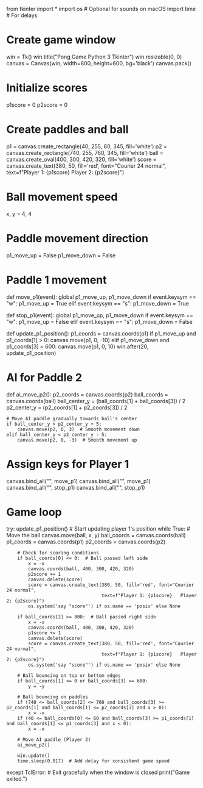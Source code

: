 from tkinter import *
import os  # Optional for sounds on macOS
import time  # For delays

# Create game window
win = Tk()
win.title("Pong Game Python 3 Tkinter")
win.resizable(0, 0)
canvas = Canvas(win, width=800, height=600, bg='black')
canvas.pack()

# Initialize scores
p1score = 0
p2score = 0

# Create paddles and ball
p1 = canvas.create_rectangle(40, 255, 60, 345, fill='white')
p2 = canvas.create_rectangle(740, 255, 760, 345, fill='white')
ball = canvas.create_oval(400, 300, 420, 320, fill='white')
score = canvas.create_text(380, 50, fill='red', font="Courier 24 normal", text=f"Player 1: {p1score}   Player 2: {p2score}")

# Ball movement speed
x, y = 4, 4

# Paddle movement direction
p1_move_up = False
p1_move_down = False

# Paddle 1 movement
def move_p1(event):
    global p1_move_up, p1_move_down
    if event.keysym == "w":
        p1_move_up = True
    elif event.keysym == "s":
        p1_move_down = True

def stop_p1(event):
    global p1_move_up, p1_move_down
    if event.keysym == "w":
        p1_move_up = False
    elif event.keysym == "s":
        p1_move_down = False

def update_p1_position():
    p1_coords = canvas.coords(p1)
    if p1_move_up and p1_coords[1] > 0:
        canvas.move(p1, 0, -10)
    elif p1_move_down and p1_coords[3] < 600:
        canvas.move(p1, 0, 10)
    win.after(20, update_p1_position)

# AI for Paddle 2
def ai_move_p2():
    p2_coords = canvas.coords(p2)
    ball_coords = canvas.coords(ball)
    ball_center_y = (ball_coords[1] + ball_coords[3]) / 2
    p2_center_y = (p2_coords[1] + p2_coords[3]) / 2

    # Move AI paddle gradually towards ball's center
    if ball_center_y > p2_center_y + 5:
        canvas.move(p2, 0, 3)  # Smooth movement down
    elif ball_center_y < p2_center_y - 5:
        canvas.move(p2, 0, -3)  # Smooth movement up

# Assign keys for Player 1
canvas.bind_all("<KeyPress-w>", move_p1)
canvas.bind_all("<KeyPress-s>", move_p1)
canvas.bind_all("<KeyRelease-w>", stop_p1)
canvas.bind_all("<KeyRelease-s>", stop_p1)

# Game loop
try:
    update_p1_position()  # Start updating player 1's position
    while True:
        # Move the ball
        canvas.move(ball, x, y)
        ball_coords = canvas.coords(ball)
        p1_coords = canvas.coords(p1)
        p2_coords = canvas.coords(p2)

        # Check for scoring conditions
        if ball_coords[0] <= 0:  # Ball passed left side
            x = -x
            canvas.coords(ball, 400, 300, 420, 320)
            p2score += 1
            canvas.delete(score)
            score = canvas.create_text(380, 50, fill='red', font="Courier 24 normal",
                                       text=f"Player 1: {p1score}   Player 2: {p2score}")
            os.system('say "score"') if os.name == 'posix' else None

        if ball_coords[2] >= 800:  # Ball passed right side
            x = -x
            canvas.coords(ball, 400, 300, 420, 320)
            p1score += 1
            canvas.delete(score)
            score = canvas.create_text(380, 50, fill='red', font="Courier 24 normal",
                                       text=f"Player 1: {p1score}   Player 2: {p2score}")
            os.system('say "score"') if os.name == 'posix' else None

        # Ball bouncing on top or bottom edges
        if ball_coords[1] <= 0 or ball_coords[3] >= 600:
            y = -y

        # Ball bouncing on paddles
        if (740 <= ball_coords[2] <= 760 and ball_coords[3] >= p2_coords[1] and ball_coords[1] <= p2_coords[3] and x > 0):
            x = -x
        if (40 <= ball_coords[0] <= 60 and ball_coords[3] >= p1_coords[1] and ball_coords[1] <= p1_coords[3] and x < 0):
            x = -x

        # Move AI paddle (Player 2)
        ai_move_p2()

        win.update()
        time.sleep(0.017)  # Add delay for consistent game speed
except TclError:
    # Exit gracefully when the window is closed
    print("Game exited.")
